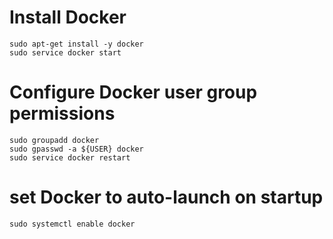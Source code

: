 # Install Docker
```
sudo apt-get install -y docker
sudo service docker start
```

# Configure Docker user group permissions
```
sudo groupadd docker
sudo gpasswd -a ${USER} docker
sudo service docker restart
```
# set Docker to auto-launch on startup
```
sudo systemctl enable docker
```
